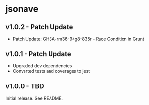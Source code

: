 # jsonave

## v1.0.2 - Patch Update

- Patch Update: GHSA-rm36-94g8-835r - Race Condition in Grunt

## v1.0.1 - Patch Update

- Upgraded dev dependencies
- Converted tests and coverages to jest

## v1.0.0 - TBD

Initial release.  See README.
